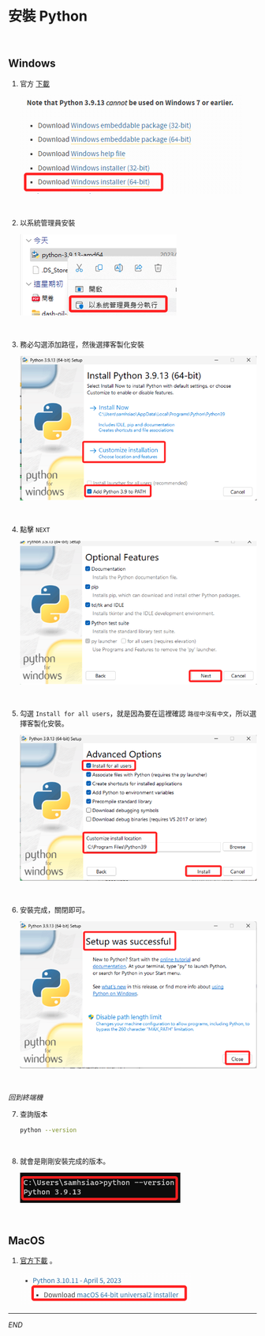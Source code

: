 # 安裝 Python

<br>

## Windows

1. 官方  [下載](https://www.python.org/downloads/windows/)

    ![](images/img_21.png)

<br>

2. 以系統管理員安裝

    ![](images/img_22.png)

<br>

3. 務必勾選添加路徑，然後選擇客製化安裝

    ![](images/img_23.png)

<br>

4. 點擊 `NEXT`

    ![](images/img_24.png)

<br>

5. 勾選 `Install for all users`，就是因為要在這裡確認 `路徑中沒有中文`，所以選擇客製化安裝。

    ![](images/img_25.png)

<br>

6. 安裝完成，關閉即可。

    ![](images/img_26.png)

<br>

_回到終端機_

7. 查詢版本

    ```bash
    python --version
    ```

<br>

8. 就會是剛剛安裝完成的版本。

    ![](images/img_27.png)


<br>

## MacOS

1. [官方下載](https://www.python.org/downloads/macos/) 。

    ![](images/img_14.png)

---

_END_